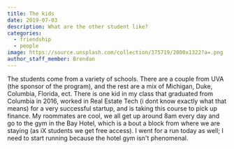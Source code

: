 ```yaml
---
title: The kids
date: 2019-07-03
description: What are the other student like?
categories:
  - friendship
  - people
image: https://source.unsplash.com/collection/375719/2000x1322?a=.png
author_staff_member: Brendan
---
```


The students come from a variety of schools. There are a couple from UVA (the sponsor of the program), and the rest are a mix of Michigan, Duke, Columbia, Florida, ect. There is one kid in my class that graduated from Columbia in 2016, worked in Real Estate Tech (i dont know exactly what that means) for a very successful startup, and is taking this course to pick up finance. My roommates are cool, we all get up around 8am every day and go to the gym in the Bay Hotel, which is a bout a block from where we are staying (as iX students we get free access). I went for a run today as well; I need to start running because the hotel gym isn't phenomenal.
